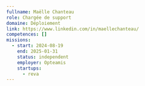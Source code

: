 ```yaml
---
fullname: Maëlle Chanteau
role: Chargée de support
domaine: Déploiement
link: https://www.linkedin.com/in/maellechanteau/
competences: []
missions:
  - start: 2024-08-19
    end: 2025-01-31
    status: independent
    employer: Opteamis
    startups:
      - reva
---
```

